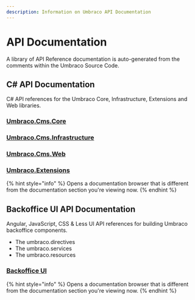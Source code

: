 ```yaml
---
description: Information on Umbraco API Documentation
---
```


# API Documentation

A library of API Reference documentation is auto-generated from the comments within the Umbraco Source Code.

## C# API Documentation

C# API references for the Umbraco Core, Infrastructure, Extensions and Web libraries.

### [Umbraco.Cms.Core](https://apidocs.umbraco.com/v11/csharp/api/Umbraco.Cms.Core.html)

### [Umbraco.Cms.Infrastructure](https://apidocs.umbraco.com/v11/csharp/api/Umbraco.Cms.Infrastructure.html)

### [Umbraco.Cms.Web](https://apidocs.umbraco.com/v11/csharp/api/Umbraco.Cms.Web.Common.html)

### [Umbraco.Extensions](https://apidocs.umbraco.com/v11/csharp/api/Umbraco.Extensions.html)

{% hint style="info" %}
Opens a documentation browser that is different from the documentation section you're viewing now.
{% endhint %}

## Backoffice UI API Documentation

Angular, JavaScript, CSS & Less UI API references for building Umbraco backoffice components.

* The umbraco.directives
* The umbraco.services
* The umbraco.resources

### [Backoffice UI](https://apidocs.umbraco.com/v12/ui)

{% hint style="info" %}
Opens a documentation browser that is different from the documentation section you're viewing now.
{% endhint %}
